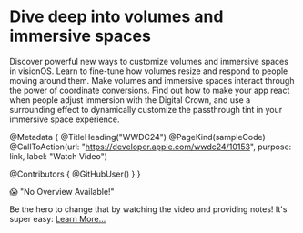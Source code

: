 # Dive deep into volumes and immersive spaces

Discover powerful new ways to customize volumes and immersive spaces in visionOS. Learn to fine-tune how volumes resize and respond to people moving around them. Make volumes and immersive spaces interact through the power of coordinate conversions. Find out how to make your app react when people adjust immersion with the Digital Crown, and use a surrounding effect to dynamically customize the passthrough tint in your immersive space experience.

@Metadata {
   @TitleHeading("WWDC24")
   @PageKind(sampleCode)
   @CallToAction(url: "https://developer.apple.com/wwdc24/10153", purpose: link, label: "Watch Video")

   @Contributors {
      @GitHubUser(<replace this with your GitHub handle>)
   }
}

😱 "No Overview Available!"

Be the hero to change that by watching the video and providing notes! It's super easy:
 [Learn More…](https://wwdcnotes.com/documentation/wwdcnotes/contributing)
